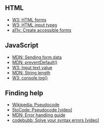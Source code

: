 ## HTML

- [W3: HTML forms](https://www.w3schools.com/html/html_forms.asp)
- [W3: HTML input types](https://www.w3schools.com/html/html_form_input_types.asp)
- [a11y: Create accessible forms](https://www.a11yproject.com/posts/how-to-write-accessible-forms/)

## JavaScript

- [MDN: Sending form data](https://developer.mozilla.org/en-US/docs/Learn/Forms/Sending_and_retrieving_form_data)
- [MDN: preventDefault()](https://developer.mozilla.org/en-US/docs/Web/API/Event/preventDefault)
- [W3: Input text value](https://www.w3schools.com/jsref/prop_text_value.asp)
- [MDN: String length](https://developer.mozilla.org/en-US/docs/Web/JavaScript/Reference/Global_Objects/String/length)
- [W3: console.log()](https://www.w3schools.com/jsref/met_console_log.asp)

## Finding help

- [Wikipedia: Pseudocode](https://en.wikipedia.org/wiki/Pseudocode)
- [5toCode: Pseudocode [video]](https://youtu.be/HhBrkpTqzqg?t=51)
- [MDN: Error handling guide](https://developer.mozilla.org/en-US/docs/Learn/JavaScript/First_steps/What_went_wrong)
- [codebubb: Solve your syntax errors [video]](https://www.youtube.com/watch?v=6zf83OWh0ow)
